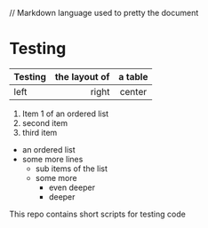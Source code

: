 // Markdown language used to pretty the document
# Testing
|Testing|the layout of|a table|
| --- | ---:|:---:|
|left|right|center|

1. Item 1 of an ordered list
2. second item
3. third item

* an ordered list
* some more lines
   * sub items of the list
   * some more
       * even deeper
       * deeper


This repo contains short scripts for testing code
